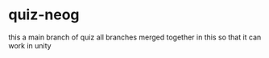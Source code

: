 # quiz-neog
this a main branch of quiz all branches merged together in this so that it can work in unity

